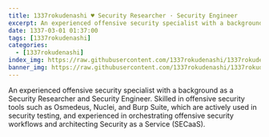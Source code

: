 ```yaml
---
title: 1337rokudenashi ♥ Security Researcher · Security Engineer 
excerpt: An experienced offensive security specialist with a background as a Security Researcher and Security Engineer. Skilled in offensive security tools such as Osmedeus, Nuclei, and Burp Suite, which are actively used in security testing, and experienced in orchestrating offensive security workflows and architecting Security as a Service (SECaaS).
date: 1337-03-01 01:37:00
tags: [1337rokudenashi]
categories:
  - [1337rokudenashi]
index_img: https://raw.githubusercontent.com/1337rokudenashi/1337rokudenashi.github.io/main/yublueflower.jpg
banner_img: https://raw.githubusercontent.com/1337rokudenashi/1337rokudenashi.github.io/main/1337yublueflower.jpg
---
```


An experienced offensive security specialist with a background as a Security Researcher and Security Engineer. Skilled in offensive security tools such as Osmedeus, Nuclei, and Burp Suite, which are actively used in security testing, and experienced in orchestrating offensive security workflows and architecting Security as a Service (SECaaS).
